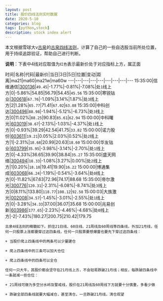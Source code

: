 ```yaml
---
layout: post
title: 股价四线法则实时数据
date: 2020-5-10
categories: blog
tags: [python,stock]
description: stock index alert
---
```



本文根据雪球大v[古泉](https://xueqiu.com/u/7148646888)的[古泉四线法则](https://xueqiu.com/7148646888/130498192)，计算了自己的一些自选股当前所处位置，用于持续追踪验证，帮助自己进行判断。

**说明**：下表中4线对应取值为`红色`表示最新价处于对应指标上方，属正面

时间|名称|代码|最新价|当日|3日|5日|位置|变动|距离|ma21|ma60|ma21w|ma60w
---|---|---|---|---|---|---|---|---
15:35:00|信维通信|[300136](https://xueqiu.com/S/SZ300136)|`49.45`|-1.77%|-0.81%|-7.08%|处`1`线上方|0|-5.86%|54.85|56.79|54.45|`45.56`
15:35:00|寒锐钴业|[300618](https://xueqiu.com/S/SZ300618)|`67.76`|-1.09%|3.14%|1.87%|处`3`线上方|2|1.28%|`65.77`|71.41|`67.02`|`63.88`
15:35:00|中科创达|[300496](https://xueqiu.com/S/SZ300496)|`88.98`|-1.94%|-5.12%|-6.73%|处`3`线上方|0|11.02%|`88.25`|90.83|`85.61`|`62.94`
15:00:00|中科曙光|[603019](https://xueqiu.com/S/SH603019)|`38.67`|-2.13%|-1.03%|-4.37%|处`1`线上方|0|-0.93%|39.29|42.54|41.75|`33.82`
15:00:00|诺力股份|[603611](https://xueqiu.com/S/SH603611)|`19.21`|0.05%|2.03%|0.52%|处`2`线上方|1|-2.31%|`18.68`|20.99|20.63|`18.60`
15:00:00|华友钴业|[603799](https://xueqiu.com/S/SH603799)|`35.95`|-3.98%|-3.14%|-2.70%|处`1`线上方|0|-4.33%|36.65|39.90|38.84|`35.27`
15:35:00|盛天网络|[300494](https://xueqiu.com/S/SZ300494)|`18.33`|-1.08%|3.27%|0.00%|处`2`线上方|1|0.20%|`18.10`|19.41|19.90|`16.22`
15:00:00|博通集成|[603068](https://xueqiu.com/S/SH603068)|`66.24`|-1.19%|-0.54%|-3.64%|处`0`线上方|0|-11.82%|67.63|72.96|74.17|88.68
15:35:00|帝尔激光|[300776](https://xueqiu.com/S/SZ300776)|`120.31`|-2.31%|-6.08%|-8.74%|处`3`线上方|0|8.11%|133.80|`118.77`|`108.12`|`92.58`
15:00:03|大族激光|[002008](https://xueqiu.com/S/SZ002008)|`34.57`|-1.45%|-3.01%|-2.55%|处`1`线上方|0|-3.28%|`34.33`|37.00|36.07|35.68
15:00:00|兆易创新|[603986](https://xueqiu.com/S/SH603986)|`177.65`|-2.23%|-4.46%|-4.68%|处`0`线上方|-2|-7.43%|180.27|200.75|210.42|179.75

```
古泉4线法则的精髓如下。抓住21日线、60日线、21周线及60周线等四条线，外加21月线，任何一只股票上涨都要穿过这四条线，任何一只股票要想爆雷也要先下穿过这四条线：

+ 当股价爬上四条线中的两条可以少量建仓

+ 爬上四条线中的三条可以加大仓位

+ 爬上四条线中的四条可以全仓

任何一只大牛，其股价都会坚守在21月线上方，不会轻易跌破21月线；相反，每跌破四条线中一条就减一些仓位：

+ 21周线可做为多空分水岭及警戒线，股价在21周线及60周线下方就要十分慎重，多看少做

+ 跌破全部四条线就要大幅减仓，甚至清仓，一旦跌破21月线，清仓观望
```